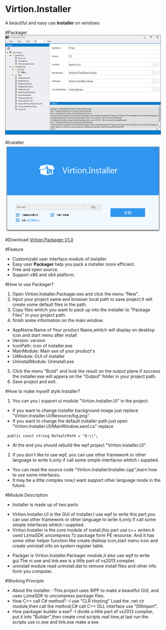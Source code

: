# Virtion.Installer
A beautiful and easy use <b>Installer</b> on windows

#Packager
![image](https://raw.githubusercontent.com/ZT-/Virtion.Installer/master/Other/Image/screenshot.png)
 
#Installer
![image](https://raw.githubusercontent.com/ZT-/Virtion.Installer/master/Other/Image/installer.png)

#Download
[Virtion.Packager V1.0](https://github.com/ZT-/Virtion.Installer/releases)

#Feature
+ Customizabl user interface module of installer.
+ Easy user <b>Packager</b> help you pack a installer more efficient.
+ Free and open source.
+ Support x86 and x64 platform.

#How to use Packager?
1. Open Virtion.Installer.Packager.exe and click the menu "New".
2. Input your project name and browser local path to save project,It will create some default files in the path.
3. Copy files whitch you want to pack up into the installer to "Package Files" in your project path.
4. finish some information on the main window.
  + AppName:Name of Your product Name,whitch will display on desktop icon and start menu after install
  + Version: version
  + IconPath: icon of installer.exe
  + MainModule: Main exe of your product's
  + UiModule: GUI of installer
  + UninstallModule: Uninstall.exe
5. Click the menu "Build" and look the result on the output plane.if success the installer.exe will appera on the "Output" folder in your project path. 
6. Save project and exit.

#How to make myself style Installer?
1. You can you i support ui module "Virtion.Installer.UI" in the project.
 + If you want to change installer background image just replace "Virtion.Installer.UI/Resource/bg.png".
 + If you want to change the default installer path just open "Virtion.Installer.UI/MainWindow.xaml.cs" replace
 ```
  public const string DefaultPath = "D:\\";
 ```
 + At the end you should rebuild the wpf project "Virtion.Installer.UI".
2. If you don't like to use wpf, you can use other framework or other language to write it,only if call some simple interfaces whitch i supplied.
 + You can read the source code "Virtion.Installer\Installer.cpp",learn how to use some interfaces.
 + It may be a little complex now,I want support other language mode in the future.

#Module Description
+ Installer is made up of two parts
 - Virtion.Installer.UI is the GUI of installer,I use wpf to write this part,you can use other framework or other language to write it,only if call some simple interfaces whitch i supplied.
 - Virtion.Installer is the core module of install,this part use c++ writen.It used LzmaSDK uncompress 7z package form PE resourse. And it has some other helper function like create disktop icon,start menu icon and create uninstall info on system register table.
+ Packger is Virtion.Installer.Packager module,it also use wpf to write gui.The rc.exe and link.exe is a little part of vs2013 complier.
+ uninstall module read uninstall.dat to remove install files and other info form you computer.

#Working Principle
+ About the installer:
  -This project uses WPF to make a beautiful GUI, and uses LzmaSDK to uncompress package files.
+ How C++ call C# method?
  -I use "CLR Hosting" Load the .net clr module,then call the method,C# call C++ DLL interface use "DllImport".
+ How packager builder a exe?
  -I divide a little part of vs2013 complier, put it into "Builder",then create cmd scripts real time,at last run the scripts use rc.exe and link.exe make a exe.
